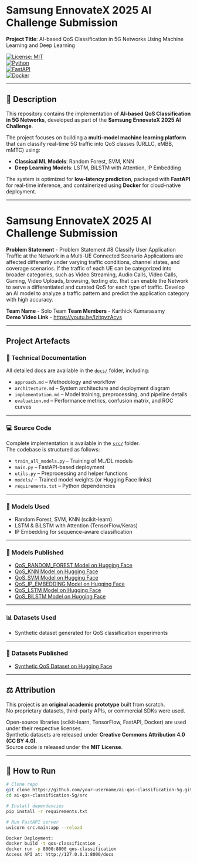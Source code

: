 # Samsung EnnovateX 2025 AI Challenge Submission  

**Project Title**: AI-based QoS Classification in 5G Networks Using Machine Learning and Deep Learning  

[![License: MIT](https://img.shields.io/badge/License-MIT-green.svg)](./LICENSE)  
[![Python](https://img.shields.io/badge/Python-3.9+-blue.svg)](https://www.python.org/)  
[![FastAPI](https://img.shields.io/badge/FastAPI-Framework-success.svg)](https://fastapi.tiangolo.com/)  
[![Docker](https://img.shields.io/badge/Docker-Ready-informational.svg)](https://www.docker.com/)  

---

## 📌 Description  
This repository contains the implementation of **AI-based QoS Classification in 5G Networks**, developed as part of the **Samsung EnnovateX 2025 AI Challenge**.  

The project focuses on building a **multi-model machine learning platform** that can classify real-time 5G traffic into QoS classes (URLLC, eMBB, mMTC) using:  
- **Classical ML Models**: Random Forest, SVM, KNN  
- **Deep Learning Models**: LSTM, BiLSTM with Attention, IP Embedding  

The system is optimized for **low-latency prediction**, packaged with **FastAPI** for real-time inference, and containerized using **Docker** for cloud-native deployment.  

---



# Samsung EnnovateX 2025 AI Challenge Submission  

**Problem Statement** - Problem Statement #8
Classify User Application Traffic at the Network in a Multi-UE Connected Scenario Applications are affected differently under varying traffic conditions, channel states, and coverage scenarios. If the traffic of each UE can be categorized into broader   categories, such as Video Streaming, Audio Calls, Video Calls, Gaming, Video Uploads, browsing, texting etc. that can enable the Network to serve a differentiated and curated QoS for each type of traffic. Develop an AI model to analyze a traffic pattern and predict the application category with high accuracy.  

**Team Name** - Solo Team 
**Team Members** - Karthick Kumarasamy  
**Demo Video Link** -  https://youtu.be/IzitpvzAcys 


---

## Project Artefacts  

### 📄 Technical Documentation  
All detailed docs are available in the [`docs/`](./docs) folder, including:  
- `approach.md` – Methodology and workflow  
- `architecture.md` – System architecture and deployment diagram  
- `implementation.md` – Model training, preprocessing, and pipeline details  
- `evaluation.md` – Performance metrics, confusion matrix, and ROC curves  

---

### 💻 Source Code  
Complete implementation is available in the [`src/`](./src) folder.  
The codebase is structured as follows:  

- `train_all_models.py` – Training of ML/DL models  
- `main.py` – FastAPI-based deployment  
- `utils.py` – Preprocessing and helper functions  
- `models/` – Trained model weights (or Hugging Face links)  
- `requirements.txt` – Python dependencies  

---

### 🤖 Models Used  
- Random Forest, SVM, KNN (scikit-learn)  
- LSTM & BiLSTM with Attention (TensorFlow/Keras)  
- IP Embedding for sequence-aware classification  

---

### 📌 Models Published  

- [QoS_RANDOM_FOREST Model on Hugging Face](https://huggingface.co/ellammal0503/random_forest.pkl)
- [QoS_KNN Model on Hugging Face](https://huggingface.co/ellammal0503/knn.pkl)
- [QoS_SVM Model on Hugging Face](https://huggingface.co/ellammal0503/svm.pkl)
- [QoS_IP_EMBEDDING Model on Hugging Face](https://huggingface.co/ellammal0503/ip_embed_model.h5)
- [QoS_LSTM Model on Hugging Face](https://huggingface.co/ellammal0503/lstm.h5)
- [QoS_BiLSTM Model on Hugging Face](https://huggingface.co/ellammal0503/bilstm.h5)

---

### 📊 Datasets Used  
- Synthetic dataset generated for QoS classification experiments  

---

### 📂 Datasets Published  
- [Synthetic QoS Dataset on Hugging Face](https://huggingface.co/datasets/ellammal0503/qos-classification-dataset)  

---

## ⚖️ Attribution  
This project is an **original academic prototype** built from scratch.  
No proprietary datasets, third-party APIs, or commercial SDKs were used.  

Open-source libraries (scikit-learn, TensorFlow, FastAPI, Docker) are used under their respective licenses.  
Synthetic datasets are released under **Creative Commons Attribution 4.0 (CC BY 4.0)**.  
Source code is released under the **MIT License**.  

---

## 🚀 How to Run  

```bash
# Clone repo
git clone https://github.com/your-username/ai-qos-classification-5g.git
cd ai-qos-classification-5g/src

# Install dependencies
pip install -r requirements.txt

# Run FastAPI server
uvicorn src.main:app --reload

Docker Deployment:
docker build -t qos-classification .
docker run -p 8000:8000 qos-classification
Access API at: http://127.0.0.1:8000/docs

